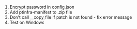 1. Encrypt password in config.json
2. Add ptinfra-manifest to .zip file
3. Don't call __copy_file if patch is not found - fix error message
4. Test on Windows